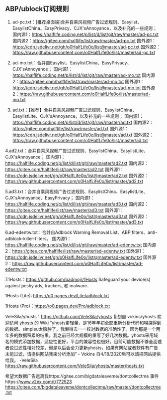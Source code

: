 ## ABP/ublock订阅规则

1. ad-pc.txt：[推荐桌面端]合并自乘风视频广告过滤规则、Easylist、EasylistChina、EasyPrivacy、CJX'sAnnoyance，以及补充的一些规则；
国内源1：https://halflife.coding.net/p/list/d/list/git/raw/master/ad-pc.txt
国内源2：https://gitee.com/halflife/list/raw/master/ad-pc.txt
国外源1：https://cdn.jsdelivr.net/gh/o0HalfLife0o/list@master/ad-pc.txt
国外源2：https://raw.githubusercontent.com/o0HalfLife0o/list/master/ad-pc.txt

2. ad-mo.txt：合并自Easylist、EasylistChina、EasyPrivacy、CJX'sAnnoyance；
国内源1：https://halflife.coding.net/p/list/d/list/git/raw/master/ad-mo.txt
国内源2：https://gitee.com/halflife/list/raw/master/ad-mo.txt
国外源1：https://cdn.jsdelivr.net/gh/o0HalfLife0o/list@master/ad-mo.txt
国外源2：https://raw.githubusercontent.com/o0HalfLife0o/list/master/ad-mo.txt

3. ad.txt：【推荐】合并自乘风视频广告过滤规则、EasylistChina、EasylistLite、CJX'sAnnoyance，以及补充的一些规则；
国内源1：https://halflife.coding.net/p/list/d/list/git/raw/master/ad.txt
国内源2：https://gitee.com/halflife/list/raw/master/ad.txt
国外源1：https://cdn.jsdelivr.net/gh/o0HalfLife0o/list@master/ad.txt
国外源2：https://raw.githubusercontent.com/o0HalfLife0o/list/master/ad.txt

4.ad2.txt：合并自乘风视频广告过滤规则、EasylistChina、EasylistLite、CJX'sAnnoyance；
国内源1：https://halflife.coding.net/p/list/d/list/git/raw/master/ad2.txt
国内源2：https://gitee.com/halflife/list/raw/master/ad2.txt
国外源1：https://cdn.jsdelivr.net/gh/o0HalfLife0o/list@master/ad2.txt
国外源2：https://raw.githubusercontent.com/o0HalfLife0o/list/master/ad2.txt

5.ad3.txt：合并自乘风视频广告过滤规则、EasylistChina、EasylistLite、CJX'sAnnoyance、EasyPrivacy；
国内源1：https://halflife.coding.net/p/list/d/list/git/raw/master/ad3.txt
国内源2：https://gitee.com/halflife/list/raw/master/ad3.txt
国外源1：https://cdn.jsdelivr.net/gh/o0HalfLife0o/list@master/ad3.txt
国外源2：https://raw.githubusercontent.com/o0HalfLife0o/list/master/ad3.txt

6.ad-edentw.txt：合并自Adblock Warning Removal List、ABP filters、anti-adblock-killer-filters。
国内源1：https://halflife.coding.net/p/list/d/list/git/raw/master/ad-edentw.txt
国内源2：https://gitee.com/halflife/list/raw/master/ad-edentw.txt
国外源1：https://cdn.jsdelivr.net/gh/o0HalfLife0o/list@master/ad-edentw.txt
国外源2：https://raw.githubusercontent.com/o0HalfLife0o/list/master/ad-edentw.txt

7.1Hosts：https://github.com/badmojr/1Hosts
Safeguard your device(s) against pesky ads, trackers, 和 malware.

1Hosts (Lite): https://o0.pages.dev/Lite/adblock.txt

1Hosts (Pro)：https://o0.pages.dev/Pro/adblock.txt


VeleSila/yhosts：https://github.com/VeleSila/yhosts
复刻自 vokins/yhosts
欢迎访问 yhosts 的 Wiki “yhosts更轻量，是16年年初全部重新分析代码和嗅探得到的数据。simpleu太臃肿了，我懒得去一一校对数据的准确性了。因为那是一个两年多的数据积累的结果。我之前已经大规模的重写了好几次数据。yhosts采用域名的模式添加数据，适应性更好，平台的兼容性也很好。目前可能数据不够全面或者说过滤性相对较差，但是以后会全力更新yhosts，如果有网站或者软件有广告未能过滤，请提供网站我来分析添加” - Vokins
自4/18/2020后可以请把网站提供给我。 -VeleSila
https://raw.githubusercontent.com/VeleSila/yhosts/master/hosts.txt

希望大数据广告远离我https://gitee.com/bigdataleaveme/dontcollectme
事件https://www.v2ex.com/t/772523
https://gitee.com/bigdataleaveme/dontcollectme/raw/master/dontcollectme.txt
